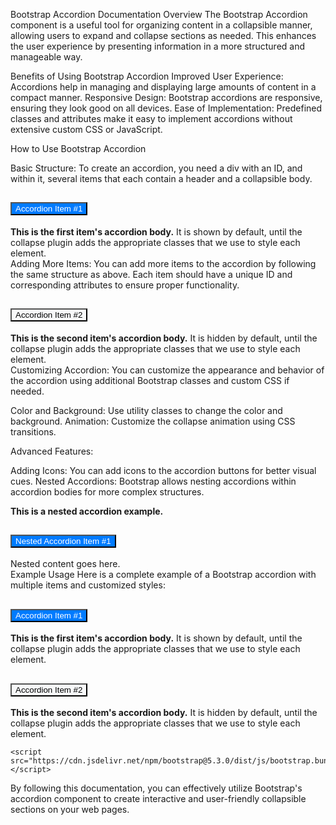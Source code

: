Bootstrap Accordion Documentation
Overview
The Bootstrap Accordion component is a useful tool for organizing content in a collapsible manner, allowing users to expand and collapse sections as needed. This enhances the user experience by presenting information in a more structured and manageable way.

Benefits of Using Bootstrap Accordion
Improved User Experience: Accordions help in managing and displaying large amounts of content in a compact manner.
Responsive Design: Bootstrap accordions are responsive, ensuring they look good on all devices.
Ease of Implementation: Predefined classes and attributes make it easy to implement accordions without extensive custom CSS or JavaScript.

How to Use Bootstrap Accordion

Basic Structure:
To create an accordion, you need a div with an ID, and within it, several items that each contain a header and a collapsible body.

<div class="accordion" id="accordionExample">
    <div class="accordion-item">
        <h2 class="accordion-header" id="headingOne">
            <button class="accordion-button" type="button" data-bs-toggle="collapse" data-bs-target="#collapseOne" aria-expanded="true" aria-controls="collapseOne">
                Accordion Item #1
            </button>
        </h2>
        <div id="collapseOne" class="accordion-collapse collapse show" aria-labelledby="headingOne" data-bs-parent="#accordionExample">
            <div class="accordion-body">
                <strong>This is the first item's accordion body.</strong> It is shown by default, until the collapse plugin adds the appropriate classes that we use to style each element.
            </div>
        </div>
    </div>
</div>
Adding More Items:
You can add more items to the accordion by following the same structure as above. Each item should have a unique ID and corresponding attributes to ensure proper functionality.

<div class="accordion-item">
    <h2 class="accordion-header" id="headingTwo">
        <button class="accordion-button collapsed" type="button" data-bs-toggle="collapse" data-bs-target="#collapseTwo" aria-expanded="false" aria-controls="collapseTwo">
            Accordion Item #2
        </button>
    </h2>
    <div id="collapseTwo" class="accordion-collapse collapse" aria-labelledby="headingTwo" data-bs-parent="#accordionExample">
        <div class="accordion-body">
            <strong>This is the second item's accordion body.</strong> It is hidden by default, until the collapse plugin adds the appropriate classes that we use to style each element.
        </div>
    </div>
</div>
Customizing Accordion:
You can customize the appearance and behavior of the accordion using additional Bootstrap classes and custom CSS if needed.

Color and Background: Use utility classes to change the color and background.
Animation: Customize the collapse animation using CSS transitions.


<style>
    .accordion-button {
        background-color: #f8f9fa;
        color: #000;
    }
    .accordion-button:focus {
        box-shadow: none;
    }
    .accordion-button:not(.collapsed) {
        color: #fff;
        background-color: #007bff;
    }
</style>
Advanced Features:

Adding Icons: You can add icons to the accordion buttons for better visual cues.
Nested Accordions: Bootstrap allows nesting accordions within accordion bodies for more complex structures.


<div class="accordion-body">
    <strong>This is a nested accordion example.</strong>
    <div class="accordion" id="nestedAccordion">
        <div class="accordion-item">
            <h2 class="accordion-header" id="nestedHeadingOne">
                <button class="accordion-button" type="button" data-bs-toggle="collapse" data-bs-target="#nestedCollapseOne" aria-expanded="true" aria-controls="nestedCollapseOne">
                    Nested Accordion Item #1
                </button>
            </h2>
            <div id="nestedCollapseOne" class="accordion-collapse collapse show" aria-labelledby="nestedHeadingOne" data-bs-parent="#nestedAccordion">
                <div class="accordion-body">
                    Nested content goes here.
                </div>
            </div>
        </div>
    </div>
</div>
Example Usage
Here is a complete example of a Bootstrap accordion with multiple items and customized styles:



<!DOCTYPE html>
<html lang="en">
<head>
    <meta charset="UTF-8">
    <meta name="viewport" content="width=device-width, initial-scale=1.0">
    <title>Bootstrap Accordion Example</title>
    <link href="https://cdn.jsdelivr.net/npm/bootstrap@5.3.0/dist/css/bootstrap.min.css" rel="stylesheet">
    <style>
        .accordion-button {
            background-color: #f8f9fa;
            color: #000;
        }
        .accordion-button:focus {
            box-shadow: none;
        }
        .accordion-button:not(.collapsed) {
            color: #fff;
            background-color: #007bff;
        }
    </style>
</head>
<body>
    <div class="accordion" id="accordionExample">
        <div class="accordion-item">
            <h2 class="accordion-header" id="headingOne">
                <button class="accordion-button" type="button" data-bs-toggle="collapse" data-bs-target="#collapseOne" aria-expanded="true" aria-controls="collapseOne">
                    Accordion Item #1
                </button>
            </h2>
            <div id="collapseOne" class="accordion-collapse collapse show" aria-labelledby="headingOne" data-bs-parent="#accordionExample">
                <div class="accordion-body">
                    <strong>This is the first item's accordion body.</strong> It is shown by default, until the collapse plugin adds the appropriate classes that we use to style each element.
                </div>
            </div>
        </div>
        <div class="accordion-item">
            <h2 class="accordion-header" id="headingTwo">
                <button class="accordion-button collapsed" type="button" data-bs-toggle="collapse" data-bs-target="#collapseTwo" aria-expanded="false" aria-controls="collapseTwo">
                    Accordion Item #2
                </button>
            </h2>
            <div id="collapseTwo" class="accordion-collapse collapse" aria-labelledby="headingTwo" data-bs-parent="#accordionExample">
                <div class="accordion-body">
                    <strong>This is the second item's accordion body.</strong> It is hidden by default, until the collapse plugin adds the appropriate classes that we use to style each element.
                </div>
            </div>
        </div>
    </div>

    <script src="https://cdn.jsdelivr.net/npm/bootstrap@5.3.0/dist/js/bootstrap.bundle.min.js"></script>
</body>
</html>
By following this documentation, you can effectively utilize Bootstrap's accordion component to create interactive and user-friendly collapsible sections on your web pages.